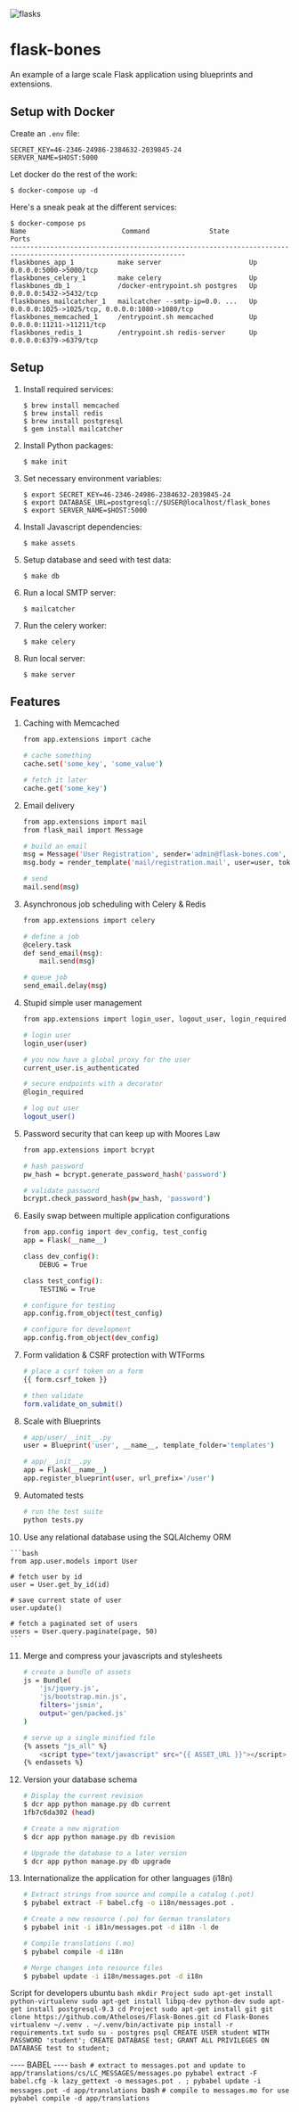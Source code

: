 ![flasks](https://raw.githubusercontent.com/cburmeister/flask-bones/master/image.jpg)

flask-bones
===========

An example of a large scale Flask application using blueprints and extensions.

## Setup with Docker

Create an `.env` file:

```
SECRET_KEY=46-2346-24986-2384632-2039845-24
SERVER_NAME=$HOST:5000
```

Let docker do the rest of the work:

```
$ docker-compose up -d
```

Here's a sneak peak at the different services:

```
$ docker-compose ps
Name                        Command               State                       Ports
------------------------------------------------------------------------------------------------------------------
flaskbones_app_1           make server                      Up      0.0.0.0:5000->5000/tcp
flaskbones_celery_1        make celery                      Up
flaskbones_db_1            /docker-entrypoint.sh postgres   Up      0.0.0.0:5432->5432/tcp
flaskbones_mailcatcher_1   mailcatcher --smtp-ip=0.0. ...   Up      0.0.0.0:1025->1025/tcp, 0.0.0.0:1080->1080/tcp
flaskbones_memcached_1     /entrypoint.sh memcached         Up      0.0.0.0:11211->11211/tcp
flaskbones_redis_1         /entrypoint.sh redis-server      Up      0.0.0.0:6379->6379/tcp
```

## Setup

1. Install required services:

    ```
    $ brew install memcached
    $ brew install redis
    $ brew install postgresql
    $ gem install mailcatcher
    ```

2. Install Python packages:

    ```
    $ make init
    ```

3. Set necessary environment variables:

    ```
    $ export SECRET_KEY=46-2346-24986-2384632-2039845-24
    $ export DATABASE_URL=postgresql://$USER@localhost/flask_bones
    $ export SERVER_NAME=$HOST:5000
    ```

4. Install Javascript dependencies:

    ```
    $ make assets
    ```

5. Setup database and seed with test data:

    ```
    $ make db
    ```

6. Run a local SMTP server:

    ```
    $ mailcatcher
    ```

7. Run the celery worker:

    ```
    $ make celery
    ```

8. Run local server:

    ```
    $ make server
    ```

## Features

1. Caching with Memcached

    ```bash
    from app.extensions import cache

    # cache something
    cache.set('some_key', 'some_value')

    # fetch it later
    cache.get('some_key')
    ```

2. Email delivery

    ```bash
    from app.extensions import mail
    from flask_mail import Message

    # build an email
    msg = Message('User Registration', sender='admin@flask-bones.com', recipients=[user.email])
    msg.body = render_template('mail/registration.mail', user=user, token=token)

    # send
    mail.send(msg)
    ```

3. Asynchronous job scheduling with Celery & Redis

    ```bash
    from app.extensions import celery

    # define a job
    @celery.task                                                                     
    def send_email(msg):                                                             
        mail.send(msg) 

    # queue job
    send_email.delay(msg)
    ```

4. Stupid simple user management

    ```bash
    from app.extensions import login_user, logout_user, login_required

    # login user
    login_user(user)

    # you now have a global proxy for the user
    current_user.is_authenticated

    # secure endpoints with a decorator
    @login_required

    # log out user
    logout_user()
    ```

5. Password security that can keep up with Moores Law

    ```bash
    from app.extensions import bcrypt

    # hash password
    pw_hash = bcrypt.generate_password_hash('password')

    # validate password
    bcrypt.check_password_hash(pw_hash, 'password')
    ```

6. Easily swap between multiple application configurations

    ```bash
    from app.config import dev_config, test_config
    app = Flask(__name__)

    class dev_config():
        DEBUG = True

    class test_config():
        TESTING = True

    # configure for testing
    app.config.from_object(test_config)

    # configure for development
    app.config.from_object(dev_config)
    ```

7. Form validation & CSRF protection with WTForms

    ```bash
    # place a csrf token on a form
    {{ form.csrf_token }}

    # then validate
    form.validate_on_submit()
    ```

8. Scale with Blueprints

    ```bash
    # app/user/__init__.py
    user = Blueprint('user', __name__, template_folder='templates')

    # app/__init__.py
    app = Flask(__name__)
    app.register_blueprint(user, url_prefix='/user')
    ```

9. Automated tests

    ```bash
    # run the test suite
    python tests.py
    ```

10.  Use any relational database using the SQLAlchemy ORM

    ```bash
    from app.user.models import User

    # fetch user by id
    user = User.get_by_id(id)

    # save current state of user
    user.update()

    # fetch a paginated set of users
    users = User.query.paginate(page, 50)
    ```

11. Merge and compress your javascripts and stylesheets

    ```bash
    # create a bundle of assets
    js = Bundle(
        'js/jquery.js',
        'js/bootstrap.min.js',
        filters='jsmin',
        output='gen/packed.js'
    )
    ```

    ```bash
    # serve up a single minified file
    {% assets "js_all" %}
        <script type="text/javascript" src="{{ ASSET_URL }}"></script>
    {% endassets %}
    ```

12. Version your database schema

    ```bash
    # Display the current revision
    $ dcr app python manage.py db current
    1fb7c6da302 (head)

    # Create a new migration
    $ dcr app python manage.py db revision

    # Upgrade the database to a later version
    $ dcr app python manage.py db upgrade
    ```

13. Internationalize the application for other languages (i18n)

    ```bash
    # Extract strings from source and compile a catalog (.pot)
    $ pybabel extract -F babel.cfg -o i18n/messages.pot .

    # Create a new resource (.po) for German translators
    $ pybabel init -i i81n/messages.pot -d i18n -l de

    # Compile translations (.mo)
    $ pybabel compile -d i18n

    # Merge changes into resource files
    $ pybabel update -i i18n/messages.pot -d i18n
    ```
Script for developers ubuntu
    ```bash
    mkdir Project
    sudo apt-get install python-virtualenv
    sudo apt-get install libpq-dev python-dev
    sudo apt-get install postgresql-9.3
    cd Project
    sudo apt-get install git
    git clone https://github.com/Atheloses/Flask-Bones.git
    cd Flask-Bones
    virtualenv ~/.venv
    . ~/.venv/bin/activate
    pip install -r requirements.txt
    sudo su - postgres
    psql
    CREATE USER student WITH PASSWORD 'student';
    CREATE DATABASE test;
    GRANT ALL PRIVILEGES ON DATABASE test to student;
    ```

---- BABEL ----
    ```bash
    # extract to messages.pot and update to app/translations/cs/LC_MESSAGES/messages.po
    pybabel extract -F babel.cfg -k lazy_gettext -o messages.pot . ;
    pybabel update -i messages.pot -d app/translations
    ```bash
    ```
    # compile to messages.mo for use
    pybabel compile -d app/translations
    ```